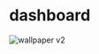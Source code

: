 # dashboard

![wallpaper v2](https://github.com/user-attachments/assets/eb5038a8-525f-43c8-a6e8-54158aa8c3d9)
